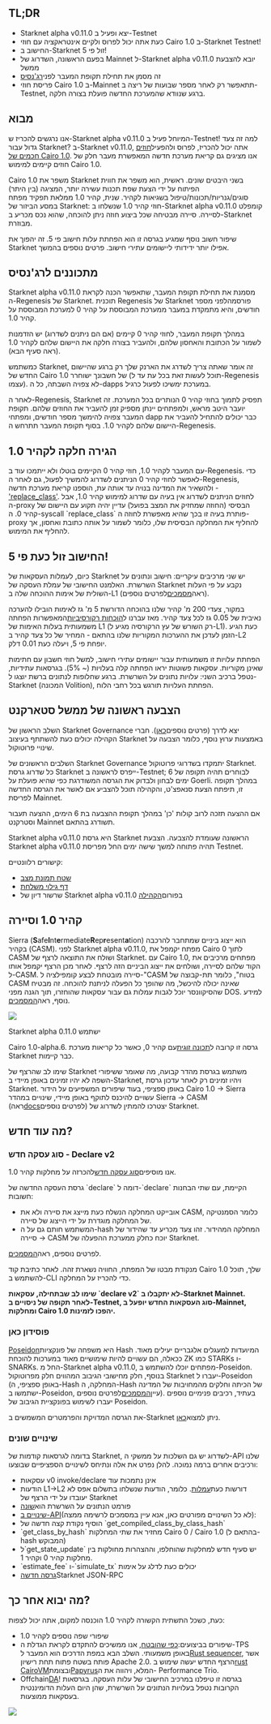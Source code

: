 ## TL;DR

* Starknet alpha v0.11.0 יצא ופעיל ב-Testnet
* כעת אתה יכול לפרוס ולקיים אינטראקציה עם חוזי Cairo 1.0 ב-Starknet Testnet!
* החישוב ב-Starknet זול פי 5!
* בפעם הראשונה, השדרוג של Mainnet ל-Starknet alpha v0.11.0 יובא להצבעת ממשל
* זה מסמן את תחילת תקופת המעבר לפני[רג'נסיס](https://medium.com/starkware/starknet-regenesis-the-plan-bd0219843ef4)
* פריסת חוזי Cairo 1.0 ב-Mainnet תתאפשר רק לאחר מספר שבועות של ריצה ב-Testnet, ברגע שנוודא שהמערכת החדשה פועלת בצורה חלקה.

## מבוא

אנו נרגשים להכריז ש-Starknet alpha v0.11.0 המיוחל פעיל ב-Testnet! למה זה צעד גדול עבור Starknet? ב-Starknet v0.11.0, אתה יכול להכריז, לפרוס ולהפעיל[חוזים חכמים של Cairo 1.0](https://medium.com/starkware/cairo-1-0-is-here-7e1ac8377038). אנו מציגים גם קריאת מערכת חדשה המאפשרת מעבר חלק של חוזים קיימים למימוש Cairo 1.0.

Cairo 1.0 משפר את Starknet בשני היבטים שונים. ראשית, הוא משפר את חווית הפיתוח על ידי הצעת שפת תכנות עשירה יותר, המציגה (בין היתר) סוגים/גנריות/תכונות/טיפול בשגיאות לקהיר. שנית, קהיר 1.0 ממלאת תפקיד מפתח במסע הביזור של Starknet: חוזי קהיר 1.0 שנשלחו ב-Starknet alpha v0.11.0 קומפלט לסיירה. סיירה מבטיחה שכל ביצוע חוזה ניתן להוכחה, שהוא נכס מכריע ב-Starknet מבוזרת.

שיפור חשוב נוסף שמגיע בגרסה זו הוא הפחתת עלות חישוב פי 5. זה יהפוך את Starknet אפילו יותר ידידותי ליישומים עתירי חישוב. פרטים נוספים בהמשך.

## מתכוננים לרג'נסיס

Starknet alpha v0.11.0 מסמנת את תחילת תקופת המעבר, שתאפשר הכנה לקראת ה-Regenesis של Starknet. תוכנית Regenesis של Starknet פורסמה[](https://medium.com/starkware/starknet-regenesis-the-plan-bd0219843ef4)לפני מספר חודשים, והיא מתמקדת במעבר ממערכת המבוססת על קהיר 0 למערכת המבוססת על קהיר 1.0.

במהלך תקופת המעבר, לחוזי קהיר 0 קיימים (אם הם ניתנים לשדרוג) יש הזדמנות לשמור על הכתובת והאחסון שלהם, ולהעביר בצורה חלקה את היישום שלהם לקהיר 1.0 (ראה סעיף הבא).

כמשתמש Starknet, זה אומר שאתה צריך לשדרג את הארנק שלך רק ברגע שהיישום החדש של Cairo 1.0 של חשבונך ישוחרר (תוכל לעשות זאת בכל עת עד ל-Regenesis עצמו). לא צפויה השבתה, כל ה-dapps במערכת ימשיכו לפעול כרגיל.

לאחר ה-Regenesis, Starknet תפסיק לתמוך בחוזי קהיר 0 הנותרים בכל המערכת. זה יועבר היטב מראש, ולמפתחים יינתן מספיק זמן להעביר את החוזים שלהם. תקופת המעבר צפויה להימשך מספר חודשים, ומפתחי dapp כבר יכולים להתחיל להעביר את היישום שלהם לקהיר 1.0. בסוף תקופת המעבר תתרחש ה-Regenesis.

## הגירה חלקה לקהיר 1.0

עם המעבר לקהיר 1.0, חוזי קהיר 0 הקיימים בוטלו ולא ייתמכו עוד ב-Regenesis. כדי לאפשר לחוזי קהיר 0 הניתנים לשדרוג להמשיך לפעול, גם לאחר ה-Regenesis, ולהשאיר את המדינה בנויה עד אותה עת, הוספנו קריאת מערכת חדשה - ['replace_class'](https://docs.starknet.io/documentation/starknet_versions/upcoming_versions/#replace_class_syscall). לחוזים הניתנים לשדרוג אין בעיה עם שדרוג למימוש קהיר 1.0, אבל ה-proxy הבסיסי (החוזה שמחזיק את המצב בפועל) עדיין יהיה תקוע עם היישום של קהיר 0. ה-syscall \`replace_class\` פותרת בעיה זו בכך שהיא מאפשרת לחוזה ה-proxy להחליף את המחלקה הבסיסית שלו, כלומר לשמור על אותה כתובת ואחסון, אך להחליף את המימוש.

## החישוב זול כעת פי 5!

כיום, לעמלות העסקאות של Starknet יש שני מרכיבים עיקריים: חישוב ונתונים על השרשרת. האלמנט החישובי של עמלת העסקה של Starknet נקבע על פי העלות השולית של אימות ההוכחה שלה ב-L1 (ראה[מסמכים](https://docs.starknet.io/documentation/architecture_and_concepts/Fees/fee-mechanism/)לפרטים נוספים).

במקור, צעדי 200 מ' קהיר שלנו בהוכחה הדורשת 5 מ' גז לאימות הובילו להערכה נאיבית של 0.05 גז לכל צעד קהיר. מאז עברנו ל[הוכחות רקורסיביות](https://medium.com/starkware/recursive-starks-78f8dd401025)המאפשרות הפחתה משמעותית בעלות האימות של L1 (רק השורש של עץ הרקורסיה מגיע ל-L1). כעת הגיע הזמן לעדכן את ההערכות המקוריות שלנו בהתאם - המחיר של כל צעד קהיר ב-L2 יופחת פי 5, ויעלה כעת 0.01 דלק.

הפחתת עלויות זו משמעותית עבור יישומים עתירי חישוב, למשל חוזי חשבון עם חתימות שאינן מקוריות. עסקאות פשוטות יראו הפחתה קלה בעלויות (~ 5%). בגרסאות עתידיות, נטפל ברכיב השני: עלויות נתונים על השרשרת. ברגע שחלופות לנתונים ברשת יוצגו ל-Starknet (המכונה Volition), הפחתת העלויות תורגש בכל רחבי הלוח.

## הצבעה ראשונה של ממשל סטארקנט

השלב הראשון של Starknet Governance יצא לדרך (פרטים נוספים[כאן](https://medium.com/starknet-foundation/starknets-governance-first-phase-4614c7566f40)). חברי הקהילה יכולים כעת להשתתף בעיצוב Starknet באמצעות ערוץ נוסף, כלומר הצבעה על שינויי פרוטוקול.

השלבים הראשונים של Starknet Governance יתמקדו בשדרוגי פרוטוקול Starknet. כל שדרוג גרסת Starknet ייפרס לראשונה ב-Testnet; לבוחרים תהיה תקופה של 6 ימים לבחון ולבדוק את הגרסה המשודרגת כפי שהיא פועלת על Goerli. במהלך תקופה זו, תיפתח הצעת סנאפצ'ט, והקהילה תוכל להצביע אם לאשר את הגרסה החדשה לפריסת Mainnet.

אם ההצעה תזכה לרוב קולות 'כן' במהלך תקופת ההצבעה בת 6 הימים, ההצעה תעבור וסטרקנט Mainnet תשודרג בהתאם.

Starknet alpha v0.11.0 היא גרסת Starknet הראשונה שעומדת להצבעה. הצבעת Starknet alpha v0.11.0 תהיה פתוחה למשך שישה ימים החל מפריסת Testnet.

קישורים רלוונטיים:

* [שטח תמונת מצב](https://snapshot.org/#/starknet.eth/proposal/0x00889bc468509610e516e8602f00b21ca8c32466dd4f0140eca38becb7f40bef)
* [דף גילוי משלחת](https://delegate.starknet.io/)
* שרשור דיון של Starknet alpha v0.11.0 בפורום[הקהילה](https://community.starknet.io/t/proposal-starknet-alpha-v0-11-0/50334)

## קהיר 1.0 וסיירה

Sierra (**S**afe**I**nt**e**rmediate**R**ep**r**esent**a**tion) הוא ייצוג ביניים שמתחבר להרכבה בקהיר (CASM). לפני Starknet alpha v0.11.0, מפתח יקמפל את Cairo 0 לתוך CASM ושולח את התוצאה לרצף של Starknet. עם Cairo 1.0, מפתחים מרכיבים את הקוד שלהם לסיירה, ושולחים את ייצוג הביניים הזה לרצף. לאחר מכן הרצף יקמפל אותו ל-CASM. סיירה מובטחת לבצע קומפילציה ל-"CASM בטוח", כלומר תת-קבוצה של CASM שאינה יכולה להיכשל, מה שהופך כל הפעלה לניתנת להוכחה. זה מבטיח שהסיקוונסר יוכל לגבות עמלות גם עבור עסקאות שהוחזרו, תוך הגנה מפני DOS. למידע נוסף, ראה[המסמכים](https://docs.starknet.io/documentation/architecture_and_concepts/Contracts/cairo-1-and-sierra/).

![](https://miro.medium.com/v2/resize:fit:1400/0*KsAwaJTIsOuCsJIe)

Starknet alpha 0.11.0 ישתמש</a>

Cairo 1.0-alpha.6. גרסה זו קרובה ל[תכונה זוגית](https://github.com/starkware-libs/cairo/blob/main/docs/FEATURE_PARITY.md)עם קהיר 0, כאשר כל קריאות מערכת Starknet כבר קיימות.</p> 

שימו לב שהרצף של Starknet משתמש בגרסת מהדר קבועה, מה שאומר ששיפורי השפה לא יהיו זמינים באופן מיידי ב-Starknet, ויהיו זמינים רק לאחר עדכון גרסת Starknet. באופן ספציפי, בעוד שיפורים המשפיעים על הידור Cairo 1.0 → Sierra עשויים להיכנס לתוקף באופן מיידי, שינויים במהדר Sierra → CASM (ראה[docs](https://docs.starknet.io/documentation/architecture_and_concepts/Contracts/cairo-1-and-sierra/)לפרטים נוספים) יצטרכו להמתין לשדרוג של Starknet.



## מה עוד חדש?



### סוג עסקה חדש - Declare v2

אנו מוסיפים[סוג עסקה חדש](https://docs.starknet.io/documentation/architecture_and_concepts/Blocks/transactions/#declare_v2_cairo_1_0)להכרזה על מחלקות קהיר 1.0.

גרסת העסקה החדשה של \`declare\` דומה ל-\`declare\` הקיימת, עם שתי הבחנות חשובות:

* אובייקט המחלקה הנשלח כעת מייצג את סיירה ולא את CASM, כלומר הסמנטיקה של המחלקה מוגדרת על ידי הייצוג של סיירה.
* המשתמש חותם גם על ה-hash המחלקה המהידור. זהו צעד מכריע עד שהידור של סיירה → CASM יוכח כחלק ממערכת ההפעלה של Starknet.

לפרטים נוספים, ראה[המסמכים](https://docs.starknet.io/documentation/starknet_versions/upcoming_versions/#what_to_expect).

מנקודת מבטו של המפתח, החוויה נשארת זהה. לאחר כתיבת קוד Cairo 1.0 שלך, תוכל להשתמש ב-CLI כדי להכריז על המחלקה.

**שימו לב שבתחילה, עסקאות \`declare v2\` לא יתקבלו ב-Starknet Mainnet. לאחר תקופה של ניסויים ב-Testnet, סוג העסקאות החדש יופעל ב-Mainnet, ומחלקות Cairo 1.0 יהפכו לזמינות.**



### פוסידון כאן

[Poseidon](https://www.poseidon-hash.info/)היא משפחה של פונקציות Hash המיועדות למעגלים אלגבריים יעילים מאוד. ככאלה, הם עשויים להיות שימושיים מאוד במערכות להוכחת ZK כמו STARKs ו-SNARKs. החל מ-Starknet alpha v0.11.0, מפתחים יוכלו להשתמש ב-Poseidon. בנוסף, חלק מחישובי הגיבוב המהווים חלק מפרוטוקול Starknet יעברו ל-Poseidon (באופן ספציפי, ה-Hash המחלקה, ה-Hash של הכיתה וחלקים מהמחויבות של המדינה ישתמשו ב-Poseidon, עיין[המסמכים](https://docs.starknet.io/documentation/starknet_versions/upcoming_versions/#poseidon_hash)לפרטים נוספים). בעתיד, רכיבים פנימיים נוספים יעברו לשימוש בפונקציית הגיבוב של Poseidon.

את הגרסה המדויקת והפרמטרים המשמשים ב-Starknet ניתן למצוא[כאן](https://docs.starknet.io/documentation/architecture_and_concepts/Hashing/hash-functions/#poseidon_hash).



### שינויים שונים

בדומה לגרסאות קודמות של Starknet, לשדרוג יש גם השלכות על ממשקי ה-API שלנו ורכיבים אחרים ברמה נמוכה. להלן נפרט את אלה ונתיחס לשינויים הספציפיים שבוצעו:

* עסקאות v0 invoke/declare אינן נתמכות עוד
* הודעות L1→L2 דורשות כעת[עמלות](https://docs.starknet.io/documentation/architecture_and_concepts/L1-L2_Communication/messaging-mechanism/#l1-l2_message_fees). כלומר, הודעות שנשלחו בתשלום אפס לא יעובדו על ידי הרצף של Starknet
* פורמט הנתונים על השרשרת הוא[שונה](https://docs.starknet.io/documentation/architecture_and_concepts/Data_Availability/on-chain-data/#on_chain_data_post_v0_11_0)
* [שינויים ב-API](https://docs.starknet.io/documentation/starknet_versions/upcoming_versions/#api_changes)(לא כל השינויים מפורטים כאן, אנא עיין במסמכים לרשימה ממצה):
* הוסיף נקודת קצה חדשה של \`get_compiled_class_by_class_hash\`
* \`get_class_by_hash\` מחזיר את שתי המחלקות Cairo 0 / Cairo 1.0 (בהתאם ל-hash המבוקש)
* ל\`get_state_update\` יש סעיף חדש למחלקות שהוחלפו, וההצהרות מחולקות בין מחלקות קהיר 0 וקהיר 1.
* \`estimate_fee\` ו-\`simulate_tx\` יכולים כעת לדלג על אימות
* [גרסה חדשה](https://github.com/starkware-libs/starknet-specs/releases/tag/v0.3.0-rc1)Starknet JSON-RPC



## מה יבוא אחר כך?

כעת, כשכל התשתית הקשורה לקהיר 1.0 הוכנסה למקום, אתה יכול לצפות:

* שיפורי שפה נוספים לקהיר 1.0
* שיפורים בביצועים:[כפי שהובטח](https://medium.com/starkware/starknet-performance-roadmap-bb7aae14c7de), אנו ממשיכים להתקדם לקראת הגדלת ה-TPS באופן משמעותי. השלב הבא במפת הדרכים הוא המעבר ל[Rust sequencer](https://github.com/starkware-libs/blockifier), אשר פותח בשטח פתוח תחת רישיון Apache 2.0. הרצף החדש יעשה שימוש ב[rust CairoVM](https://github.com/lambdaclass/cairo-rs)ובצומת[Papyrus](https://github.com/starkware-libs/papyrus)המלא, ויהווה את ה- Performance Trio.
* Offchain[DA](https://docs.starknet.io/documentation/architecture_and_concepts/Data_Availability/on-chain-data/)! בגרסה זו טיפלנו במרכיב החישובי של עלות העסקה. בגרסאות הקרובות נטפל בעלויות הנתונים על השרשרת, שהן היום העלות הדומיננטית בעסקאות ממוצעות.

![](/assets/starknet-alpha-v0.11.0-diagram.png)